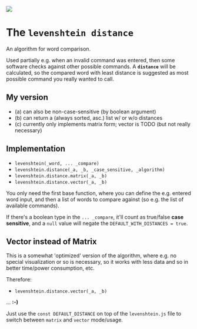 <img src="https://kekse.biz/github.php?draw&text=`Levenshtein`&override=github:v4" />

# The `levenshtein distance`
An algorithm for word comparison.

Used partially e.g. when an invalid command was entered, then some software
checks against other possible commands. A **`distance`** will be calculated,
so the compared word with least distance is suggested as most possible command
you really wanted to call.

## My version
* (a) can also be non-case-sensitive (by boolean argument)
* (b) can return a (always sorted, asc.) list w/ or w/o distances
* (c) currently only implements matrix form; vector is TODO (but not really necessary)

## Implementation
* `levenshtein(_word, ... _compare)`
* `levenshtein.distance(_a, _b, _case_sensitive, _algorithm)`
* `levenshtein.distance.matrix(_a, _b)`
* `levenshtein.distance.vector(_a, _b)`

You only need the first base function, where you can define the e.g. entered word input,
and then a list of words to compare against (so e.g. the list of available commands).

If there's a boolean type in the `... _compare`, it'll count as true/false **case sensitive**,
and a `null` value will negate the `DEFAULT_WITH_DISTANCES = true`.

## Vector instead of Matrix
This is a somewhat 'optimized' version of the algorithm, where e.g. no special visualization
or so is necessary, so it works with less data and so in better time/power consumption, etc.

Therefore:
* `levenshtein.distance.vector(_a, _b)`

... **:-)**

Just use the `const DEFAULT_DISTANCE` on top of the `levenshtein.js` file to switch between
`matrix` and `vector` mode/usage.

